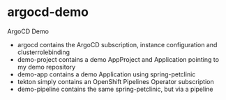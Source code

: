# argocd-demo

ArgoCD Demo

* argocd contains the ArgoCD subscription, instance configuration and clusterrolebinding
* demo-project contains a demo AppProject and Application pointing to my demo repository
* demo-app contains a demo Application using spring-petclinic
* tekton simply contains an OpenShift Pipelines Operator subscription
* demo-pipeline contains the same spring-petclinic, but via a pipeline
